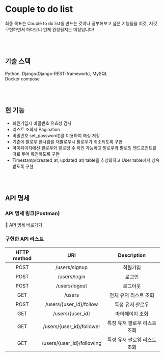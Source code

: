 # Couple to do list
최종 목표는 Couple to do list를 만드는 것이나 공부해보고 싶은 기능들을 이것, 저것 구현하면서 하다보니 언제 완성될지는 미정입니다!

<br/> 
<br/> 

## 기술 스택
Python, Django(Django-REST-framework), MySQL     
Docker compose

<br/> 
<br/> 

## 현 기능
- 회원가입시 비밀번호 유효성 검사
- 리스트 조회시 Pagination
- 비밀번호 set_password()를 이용하여 해싱 저장
- 기존에 팔로우 한사람을 재팔로우시 팔로우가 취소되도록 구현
- 마이페이지에선 팔로우와 팔로잉 수 확인 가능하고 팔로우와 팔로잉 엔드포인트를 따로 두어 확인하도록 구현
- Timestamp(created_at, updated_at) table을 추상화하고 User table에서 상속받도록 구현 

<br/> 
<br/> 

## API 명세
### API 명세 링크(Postman)
🔗 [API 명세 바로가기](https://documenter.getpostman.com/view/16450829/UUxxgUAt)

### 구현한 API 리스트


|HTTP method|URI|Description|
|:-:|:-:|:-:|
|POST|/users/signup|회원가입|
|POST|/users/login|로그인|
|POST|/users/logout|로그아웃|
|GET|/users|전체 유저 리스트 조회|
|POST|/users/{user_id}/follow|특정 유저 팔로우|
|GET|/users/{user_id}|마이페이지 조회|
|GET|/users/{user_id}/follower|특정 유저 팔로우 리스트 조회|
|GET|/users/{user_id}/following|특정 유저 팔로잉 리스트 조회|

<br/> 
<br/> 
